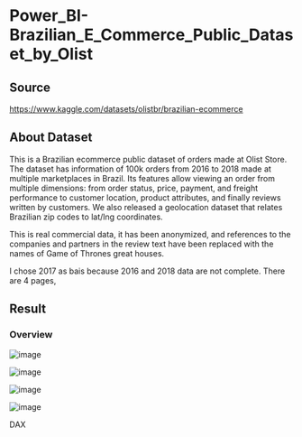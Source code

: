 # Power_BI-Brazilian_E_Commerce_Public_Dataset_by_Olist

## Source 
https://www.kaggle.com/datasets/olistbr/brazilian-ecommerce


## About Dataset
This is a Brazilian ecommerce public dataset of orders made at Olist Store. The dataset has information of 100k orders from 2016 to 2018 made at multiple marketplaces in Brazil. Its features allow viewing an order from multiple dimensions: from order status, price, payment, and freight performance to customer location, product attributes, and finally reviews written by customers. We also released a geolocation dataset that relates Brazilian zip codes to lat/lng coordinates.

This is real commercial data, it has been anonymized, and references to the companies and partners in the review text have been replaced with the names of Game of Thrones great houses.

I chose 2017 as bais because 2016 and 2018 data are not complete.
There are 4 pages,


## Result

### Overview

![image](https://github.com/e19931107/Power_BI-Brazilian_E_Commerce_Public_Dataset_by_Olist/assets/50692450/a10ce187-6148-4eee-b52a-e312273df55c)

![image](https://github.com/e19931107/Power_BI-Brazilian_E_Commerce_Public_Dataset_by_Olist/assets/50692450/91a6aab9-3717-4483-ac46-5b58862caad5)

![image](https://github.com/e19931107/Power_BI-Brazilian_E_Commerce_Public_Dataset_by_Olist/assets/50692450/5dfc23bf-1095-4f24-b9fc-38d450a4a8fb)

![image](https://github.com/e19931107/Power_BI-Brazilian_E_Commerce_Public_Dataset_by_Olist/assets/50692450/3acf5d47-e93a-4076-9e1d-eb695daed4f9)

DAX
